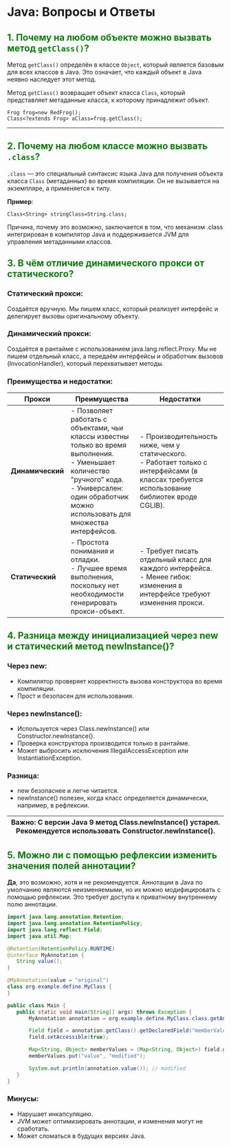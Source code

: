 # Java: Вопросы и Ответы

## <span style="color:green">  1. Почему на любом объекте можно вызвать метод `getClass()`?

Метод `getClass()` определён в классе `Object`, который является базовым для всех классов в Java. Это означает, что
каждый объект в Java неявно наследует этот метод.

Метод `getClass()` возвращает объект класса `Class`, который представляет метаданные класса, к которому принадлежит
объект.

```
Frog frog=new RedFrog();
Class<?extends Frog> aClass=frog.getClass();
```

---

## <span style="color:green">2. Почему на любом классе можно вызвать `.class`?

`.class` — это специальный синтаксис языка Java для получения объекта класса `Class` (метаданных) во время компиляции.
Он не вызывается на экземпляре, а применяется к типу.

**Пример**:

```
Class<String> stringClass=String.class;
```

Причина, почему это возможно, заключается в том, что механизм .class интегрирован в компилятор Java и поддерживается JVM
для управления метаданными классов.

## <span style="color:green">3. В чём отличие динамического прокси от статического?

### Статический прокси:

Создаётся вручную. Мы пишем класс, который реализует интерфейс и делегирует вызовы оригинальному объекту.

### Динамический прокси:

Создаётся в рантайме с использованием java.lang.reflect.Proxy. Мы не пишем отдельный класс, а передаём интерфейсы и
обработчик вызовов (InvocationHandler), который перехватывает методы.

### Преимущества и недостатки:

| Прокси           | Преимущества                                                                                                                                                                                                    | Недостатки                                                                                                                                      |
|------------------|-----------------------------------------------------------------------------------------------------------------------------------------------------------------------------------------------------------------|-------------------------------------------------------------------------------------------------------------------------------------------------|
| **Динамический** | - Позволяет работать с объектами, чьи классы известны только во время выполнения. <br> - Уменьшает количество "ручного" кода. <br> - Универсален: один обработчик можно использовать для множества интерфейсов. | - Производительность ниже, чем у статического. <br> - Работает только с интерфейсами (в классах требуется использование библиотек вроде CGLIB). |
| **Статический**  | - Простота понимания и отладки. <br> - Лучшее время выполнения, поскольку нет необходимости генерировать прокси-объект.                                                                                         | - Требует писать отдельный класс для каждого интерфейса. <br> - Менее гибок: изменения в интерфейсе требуют изменения прокси.                   |

## <span style="color:green">4. Разница между инициализацией через new и статический метод newInstance()?

### Через new:

* Компилятор проверяет корректность вызова конструктора во время компиляции.
* Прост и безопасен для использования.

### Через newInstance():

* Используется через Class.newInstance() или Constructor.newInstance().
* Проверка конструктора производится только в рантайме.
* Может выбросить исключения IllegalAccessException или InstantiationException.

### Разница:

* new безопаснее и легче читается.
* newInstance() полезен, когда класс определяется динамически, например, в рефлексии.

| Важно: С версии Java 9 метод Class.newInstance() устарел. Рекомендуется использовать Constructor.newInstance(). | 
|-----------------------------------------------------------------------------------------------------------------|

## <span style="color:green">5. Можно ли с помощью рефлексии изменить значения полей аннотации?

**Да**, это возможно, хотя и не рекомендуется. Аннотации в Java по умолчанию являются неизменяемыми, но их можно
модифицировать с помощью рефлексии. Это требует доступа к приватному внутреннему полю аннотации.

 ```java
import java.lang.annotation.Retention;
import java.lang.annotation.RetentionPolicy;
import java.lang.reflect.Field;
import java.util.Map;

@Retention(RetentionPolicy.RUNTIME)
@interface MyAnnotation {
    String value();
}

@MyAnnotation(value = "original")
class org.example.define.MyClass {
}

public class Main {
    public static void main(String[] args) throws Exception {
        MyAnnotation annotation = org.example.define.MyClass.class.getAnnotation(MyAnnotation.class);

        Field field = annotation.getClass().getDeclaredField("memberValues");
        field.setAccessible(true);

        Map<String, Object> memberValues = (Map<String, Object>) field.get(annotation);
        memberValues.put("value", "modified");

        System.out.println(annotation.value()); // modified
    }
}
```

### Минусы:

* Нарушает инкапсуляцию.
* JVM может оптимизировать аннотации, и изменения могут не сработать.
* Может сломаться в будущих версиях Java.
